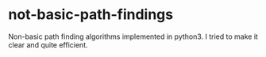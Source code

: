 # not-basic-path-findings
Non-basic path finding algorithms implemented in python3. I tried to make it clear and quite efficient.

